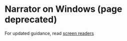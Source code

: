 # Narrator on Windows (page deprecated)

For updated guidance, read [screen readers](screen-readers.md)